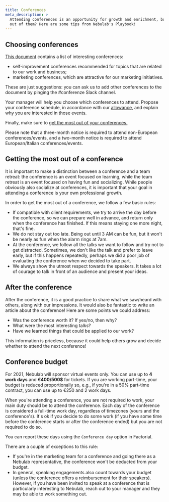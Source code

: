 ```yaml
---
title: Conferences
meta_description: >
  Attending conferences is an opportunity for growth and enrichment, but how can you make the most
  out of them? Here are some tips from Nebulab's Playbook!
---
```


## Choosing conferences

  [This document](https://docs.google.com/document/d/1QX6YhV3GMPwE9sQ8x52wDhUzyhKRfXxG2jqAFrt3tsQ)
contains a list of interesting conferences:

- self-improvement conferences recommended for topics that are related to our work and business;
- marketing conferences, which are attractive for our marketing initiatives.

These are just suggestions: you can ask us to add other conferences to the document by pinging the
\#conferenze Slack channel.

Your manager will help you choose which conferences to attend. Propose your conference schedule,
in accordance with our [allowance](#conference-budget), and explain why you are interested in those
events.

Finally, make sure to [get the most out of your conferences.](#getting-the-most-out-of-a-conference)

Please note that a three-month notice is required to attend non-European conferences/events, and a
two-month notice is required to attend European/Italian conferences/events.

## Getting the most out of a conference

It is important to make a distinction between a conference and a team retreat: the conference is an
event focused on learning, while the team retreat is an event focused on having fun and socializing.
While people obviously also socialize at conferences, it is important that your goal in attending a
conference is your own professional growth.

In order to get the most out of a conference, we follow a few basic rules:

- If compatible with client requirements, we try to arrive the day before the conference, so we can
  prepare well in advance, and return only when the conference has finished. If this means staying
  one more night, that's fine.
- We do not stay out too late. Being out until 3 AM can be fun, but it won't be nearly as fun when
  the alarm rings at 7am.
- At the conference, we follow all the talks we want to follow and try not to get distracted.
  Sometimes, we don't like the talk and prefer to leave early, but if this happens repeatedly,
  perhaps we did a poor job of evaluating the conference when we decided to take part.
- We always show the utmost respect towards the speakers. It takes a lot of courage to talk in
  front of an audience and present your ideas.

## After the conference

After the conference, it is a good practice to share what we saw/heard with others, along with
our impressions. It would also be fantastic to write an article about the conference! Here are some
points we could address:

- Was the conference worth it? If yes/no, then why?
- What were the most interesting talks?
- Have we learned things that could be applied to our work?

This information is priceless, because it could help others grow and decide whether to attend the
next conference!

## Conference budget

For 2021, Nebulab will sponsor virtual events only. You can use up to **4 work days** and
**€400/500$** for tickets. If you are working part-time, your budget is reduced proportionally so,
e.g., if you're in a 50% part-time contract, you can use up to €250 and 2 work days.

When you're attending a conference, you are not required to work, your main duty should be to attend
the conference. Each day of the conference is considered a full-time work day, regardless of timezones
(yours and the conference's). It's ok if you decide to do some work (if you have some time before
the conference starts or after the conference ended) but you are not required to do so.

You can report these days using the `Conference day` option in Factorial.

There are a couple of exceptions to this rule:

- If you're in the marketing team for a conference and going there as a Nebulab representative, the
  conference won't be deducted from your budget.
- In general, speaking engagements also count towards your budget (unless the conference offers
  a reimbursement for their speakers). However, if you have been invited to speak at a conference
  that is particularly interesting to Nebulab, reach out to your manager and they may be able to
  work something out.
